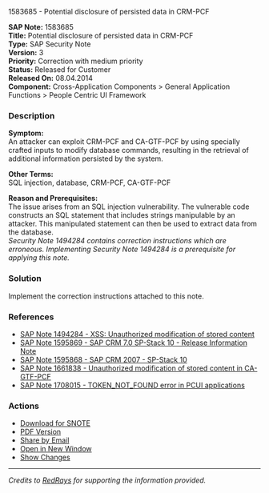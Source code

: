 1583685 - Potential disclosure of persisted data in CRM-PCF

**SAP Note:** 1583685  
**Title:** Potential disclosure of persisted data in CRM-PCF  
**Type:** SAP Security Note  
**Version:** 3  
**Priority:** Correction with medium priority  
**Status:** Released for Customer  
**Released On:** 08.04.2014  
**Component:** Cross-Application Components > General Application Functions > People Centric UI Framework

### Description

**Symptom:**  
An attacker can exploit CRM-PCF and CA-GTF-PCF by using specially crafted inputs to modify database commands, resulting in the retrieval of additional information persisted by the system.

**Other Terms:**  
SQL injection, database, CRM-PCF, CA-GTF-PCF

**Reason and Prerequisites:**  
The issue arises from an SQL injection vulnerability. The vulnerable code constructs an SQL statement that includes strings manipulable by an attacker. This manipulated statement can then be used to extract data from the database.  
*Security Note 1494284 contains correction instructions which are erroneous. Implementing Security Note 1494284 is a prerequisite for applying this note.*

### Solution

Implement the correction instructions attached to this note.

### References

- [SAP Note 1494284 - XSS: Unauthorized modification of stored content](https://me.sap.com/notes/1494284)
- [SAP Note 1595869 - SAP CRM 7.0 SP-Stack 10 - Release Information Note](https://me.sap.com/notes/1595869)
- [SAP Note 1595868 - SAP CRM 2007 - SP-Stack 10](https://me.sap.com/notes/1595868)
- [SAP Note 1661838 - Unauthorized modification of stored content in CA-GTF-PCF](https://me.sap.com/notes/1661838)
- [SAP Note 1708015 - TOKEN_NOT_FOUND error in PCUI applications](https://me.sap.com/notes/1708015)

### Actions

- [Download for SNOTE](https://notesdownloads.sap.com/note/0040000009397782017)
- [PDF Version](https://userapps.support.sap.com/sap/support/sfm/notes/print/0001583685?language=en-US&token=D9FC6EFE16DC3120D3EE8B2E03B5C6DA)
- [Share by Email](#)
- [Open in New Window](#)
- [Show Changes](https://me.sap.com/notesLatestChanges/0001583685/E/diff)

---

*Credits to [RedRays](https://redrays.io) for supporting the information provided.*